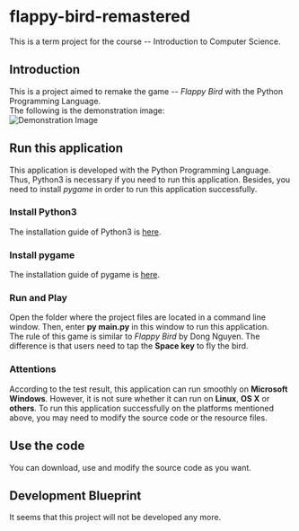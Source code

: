 # flappy-bird-remastered

This is a term project for the course -- Introduction to Computer Science.

## Introduction
This is a project aimed to remake the game -- *Flappy Bird* with the Python Programming Language.<br />
The following is the demonstration image:<br />
![Demonstration Image](https://mizunashi-sh.github.io/images/repositories/flappy-bird-remastered/demo-image.png)

## Run this application
This application is developed with the Python Programming Language. Thus, Python3 is necessary if you need to run this application. Besides, you need to install *pygame* in order to run this application successfully.

### Install Python3
The installation guide of Python3 is [here](https://wiki.python.org/moin/BeginnersGuide/Download).

### Install pygame
The installation guide of pygame is [here](https://www.pygame.org/wiki/GettingStarted#Pygame%20Installation).

### Run and Play
Open the folder where the project files are located in a command line window. Then, enter **py main.py** in this window to run this application.<br />
The rule of this game is similar to *Flappy Bird* by Dong Nguyen. The difference is that users need to tap the **Space key** to fly the bird.

### Attentions
According to the test result, this application can run smoothly on **Microsoft Windows**. However, it is not sure whether it can run on **Linux**, **OS X** or **others**. To run this application successfully on the platforms mentioned above, you may need to modify the source code or the resource files.

## Use the code
You can download, use and modify the source code as you want.

## Development Blueprint
It seems that this project will not be developed any more.
